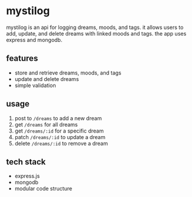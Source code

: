 # mystilog

mystilog is an api for logging dreams, moods, and tags. it allows users to add, update, and delete dreams with linked moods and tags. the app uses express and mongodb.

## features

- store and retrieve dreams, moods, and tags
- update and delete dreams
- simple validation

## usage

1. post to `/dreams` to add a new dream
2. get `/dreams` for all dreams
3. get `/dreams/:id` for a specific dream
4. patch `/dreams/:id` to update a dream
5. delete `/dreams/:id` to remove a dream

## tech stack

- express.js
- mongodb
- modular code structure